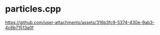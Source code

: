 # particles.cpp


https://github.com/user-attachments/assets/316b3fc9-5374-430e-9ab3-4c6b71513a0f




